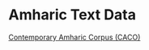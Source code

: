 # Amharic Text Data

[Contemporary Amharic Corpus (CACO)](http://www.findke.ovgu.de/findke/en/Research/Data+Sets/Contemporary+Amharic+Corpus+%28CACO%29-p-1142.html)
